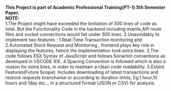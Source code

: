**This Project is part of Academic Professional Training(PT-1) 5th Semester Paper.**  
__NOTE:__  
1.The Project might have exceeded the limitation of 500 lines of code as total. But the Functionality Code in the backend including events,API route files and socket connections would fall under 500 lines.
2.Unavoidably to implement two features : 1.Real-Time Transaction monitoring and 2.Automated Stock Request and Monitoring , frontend plays key role in displaying the features, hence the implementation took extra lines.
3.The code follows ESX Syntax of JavaScript and follows Sonarlint conventions as developed in VSCODE IDE.
4.Spacing Convention is followed which is also a reason for extra lines, in order to maintain a clean code readability.
5.Extent Features(Future Scope): Includes downloading of latest transactions and restock requests branchwise or according to duration limits, Eg.1 hour,10 hours and 1day etc.., in a structured format (JSON or CSV) for analysis. 
